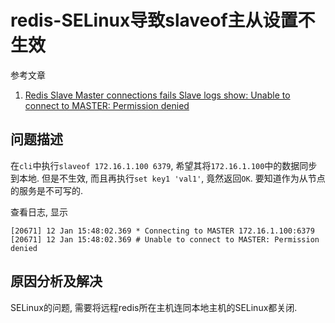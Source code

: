 # redis-SELinux导致slaveof主从设置不生效

参考文章

1. [Redis Slave Master connections fails Slave logs show: Unable to connect to MASTER: Permission denied](http://stackoverflow.com/questions/34906127/redis-slave-master-connections-fails-slave-logs-show-unable-to-connect-to-maste)

## 问题描述

在`cli`中执行`slaveof 172.16.1.100 6379`, 希望其将`172.16.1.100`中的数据同步到本地. 但是不生效, 而且再执行`set key1 'val1'`, 竟然返回`OK`. 要知道作为从节点的服务是不可写的.

查看日志, 显示

```
[20671] 12 Jan 15:48:02.369 * Connecting to MASTER 172.16.1.100:6379 [20671] 12 Jan 15:48:02.369 # Unable to connect to MASTER: Permission denied
```

## 原因分析及解决

SELinux的问题, 需要将远程redis所在主机连同本地主机的SELinux都关闭.

